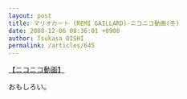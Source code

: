 ```yaml
---
layout: post
title: マリオカート (REMI GAILLARD)‐ニコニコ動画(冬)
date: 2008-12-06 08:36:01 +0900
author: Tsukasa OISHI
permalink: /articles/645
---
```


<script type="text/javascript" src="http://ext.nicovideo.jp/thumb_watch/sm5453721?w=490&amp;h=307"></script>

<noscript><a href="http://www.nicovideo.jp/watch/sm5453721">【ニコニコ動画】</a></noscript>

おもしろい。
